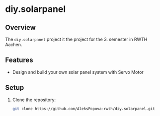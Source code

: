 # diy.solarpanel

## Overview

The `diy.solarpanel` project it the project for the 3. semester in RWTH Aachen.


## Features

- Design and build your own solar panel system with Servo Motor

## Setup

1. Clone the repository:
   ```bash
   git clone https://github.com/AleksPopova-rwth/diy.solarpanel.git
